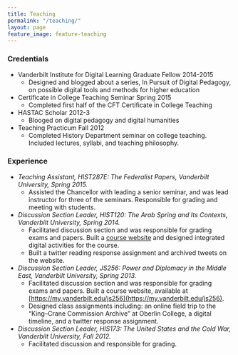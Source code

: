 ```yaml
---
title: Teaching
permalink: "/teaching/"
layout: page
feature_image: feature-teaching
---
```


### Credentials

* Vanderbilt Institute for Digital Learning Graduate Fellow 2014-2015
    - Designed and blogged about a series, In Pursuit of Digital Pedagogy, on possible digital tools and methods for higher education
* Certificate in College Teaching Seminar Spring 2015
    - Completed first half of the CFT Certificate in College Teaching
* HASTAC Scholar 2012-3
    - Blooged on digital pedagogy and digital humanities
* Teaching Practicum Fall 2012
    - Completed History Department seminar on college teaching. Included lectures, syllabi, and teaching philosophy.

### Experience

* *Teaching Assistant, HIST287E: The Federalist Papers, Vanderbilt University, Spring 2015.*
    - Assisted the Chancellor with leading a senior seminar, and was lead instructor for three of the seminars. Responsible for grading and meeting with students.
* *Discussion Section Leader, HIST120: The Arab Spring and Its Contexts, Vanderbilt University, Spring 2014.*
    - Facilitated discussion section and was responsible for grading exams and 
papers. Built a [course website](http://arabspringanditscontexts.wordpress.com)  and designed integrated digital activities for the course.
    - Built a twitter reading response assignment and archived tweets on the website.
* *Discussion Section Leader, JS256: Power and Diplomacy in the Middle East, Vanderbilt University, Spring 2013.*
    - Facilitated discussion section and was responsible for grading  exams and papers. Built a course website, available at [https://my.vanderbilt.edu/js256](https://my.vanderbilt.edu/js256). 
    - Designed class assignments including: an online field trip to the “King–Crane Commission Archive” at Oberlin College, a digital timeline, and a twitter response assignment.
* *Discussion Section Leader, HIS173: The United States and the Cold War, Vanderbilt University, Fall 2012.* 
    - Facilitated discussion and responsible for grading.

